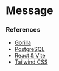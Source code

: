 # Message

### References

- [Gorilla](https://gorilla.github.io/)
- [PostgreSQL](https://www.postgresql.org/)
- [React & Vite](https://vitejs.dev/)
- [Tailwind CSS](https://tailwindcss.com/)
